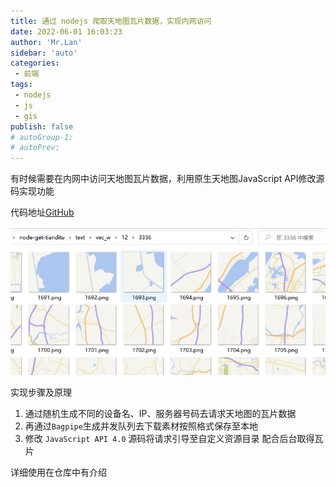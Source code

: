 ```yaml
--- 
title: 通过 nodejs 爬取天地图瓦片数据，实现内网访问
date: 2022-06-01 16:03:23
author: 'Mr.Lan'
sidebar: 'auto'
categories: 
 - 前端
tags: 
 - nodejs
 - js
 - gis
publish: false
# autoGroup-1: 
# autoPrev: 
---
```


有时候需要在内网中访问天地图瓦片数据，利用原生天地图JavaScript API修改源码实现功能
<!-- more -->

代码地址[GitHub](https://github.com/MrLanYX/node-get-tianditu)

![alt](./img/20220601161531.png)

实现步骤及原理

1. 通过随机生成不同的设备名、IP、服务器号码去请求天地图的瓦片数据
2. 再通过`Bagpipe`生成并发队列去下载素材按照格式保存至本地
3. 修改 `JavaScript API 4.0` 源码将请求引导至自定义资源目录 配合后台取得瓦片

详细使用在仓库中有介绍